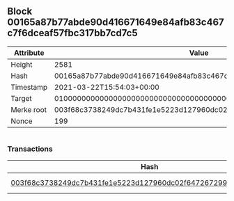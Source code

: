 ## Block 00165a87b77abde90d416671649e84afb83c467c7f6dceaf57fbc317bb7cd7c5

Attribute | Value
--- | ---
Height | 2581
Hash | 00165a87b77abde90d416671649e84afb83c467c7f6dceaf57fbc317bb7cd7c5
Timestamp | 2021-03-22T15:54:03+00:00
Target | 0100000000000000000000000000000000000000000000000000000000000000
Merke root | 003f68c3738249dc7b431fe1e5223d127960dc02f647267299746a7ae117d091
Nonce | 199

```

```

### Transactions

Hash | Amount
--- | ---
[003f68c3738249dc7b431fe1e5223d127960dc02f647267299746a7ae117d091](003f68c3738249dc7b431fe1e5223d127960dc02f647267299746a7ae117d091.md) | 10.00000000 SKEPTI 
